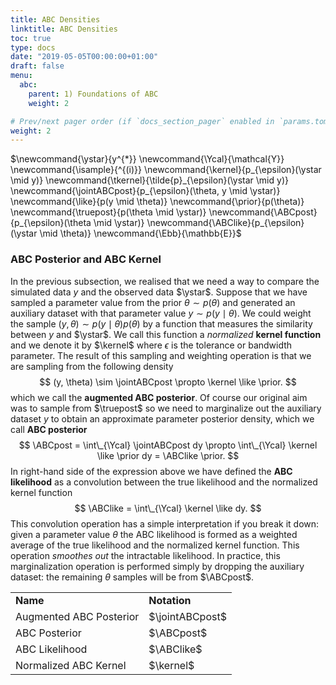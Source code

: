 ```yaml
---
title: ABC Densities
linktitle: ABC Densities
toc: true
type: docs
date: "2019-05-05T00:00:00+01:00"
draft: false
menu:
  abc:
    parent: 1) Foundations of ABC
    weight: 2

# Prev/next pager order (if `docs_section_pager` enabled in `params.toml`)
weight: 2
---
```

$\newcommand{\ystar}{y^{\*}}
\newcommand{\Ycal}{\mathcal{Y}}
\newcommand{\isample}{^{(i)}}
\newcommand{\kernel}{p\_{\epsilon}(\ystar \mid y)}
\newcommand{\tkernel}{\tilde{p}\_{\epsilon}(\ystar \mid y)}
\newcommand{\jointABCpost}{p_\{\epsilon}(\theta, y \mid \ystar)}
\newcommand{\like}{p(y \mid \theta)}
\newcommand{\prior}{p(\theta)}
\newcommand{\truepost}{p(\theta \mid \ystar)}
\newcommand{\ABCpost}{p\_{\epsilon}(\theta \mid \ystar)}
\newcommand{\ABClike}{p\_{\epsilon}(\ystar \mid \theta)}
\newcommand{\Ebb}{\mathbb{E}}$


### ABC Posterior and ABC Kernel

In the previous subsection, we realised that we need a way to compare the simulated data $y$ and the observed data $\ystar$. Suppose that we have sampled a parameter value from the prior $\theta \sim p(\theta)$ and generated an auxiliary dataset with that parameter value $y \sim p(y \mid \theta)$. We could weight the sample $(y, \theta)\sim p(y \mid \theta) p(\theta)$ by a function that measures the similarity between $y$ and $\ystar$. We call this function a *normalized* **kernel function** and we denote it by $\kernel$ where $\epsilon$ is the tolerance or bandwidth parameter. The result of this sampling and weighting operation is that we are sampling from the following density
$$
(y, \theta) \sim \jointABCpost \propto \kernel \like \prior.
$$
which we call the **augmented ABC posterior**. Of course our original aim was to sample from $\truepost$ so we need to marginalize out the auxiliary dataset $y$ to obtain an approximate parameter posterior density, which we call **ABC posterior**
$$
\ABCpost = \int\_{\Ycal} \jointABCpost dy \propto \int\_{\Ycal} \kernel \like \prior dy = \ABClike \prior.
$$
In right-hand side of the expression above we have defined the **ABC likelihood** as a convolution between the true likelihood and the normalized kernel function
$$
\ABClike = \int\_{\Ycal} \kernel \like dy.
$$
This convolution operation has a simple interpretation if you break it down: given a parameter value $\theta$ the ABC likelihood is formed as a weighted average of the true likelihood and the normalized kernel function. This operation *smoothes out* the intractable likelihood. In practice, this marginalization operation is performed simply by dropping the auxiliary dataset: the remaining $\theta$ samples will be from $\ABCpost$.


<table>
    <tr>
        <td><b>Name</b></td>
        <td><b>Notation</b></td>
    </tr>
    <tr>
        <td>Augmented ABC Posterior</td>
        <td>$\jointABCpost$</td>
    </tr>
    <tr>
        <td>ABC Posterior</td>
        <td>$\ABCpost$</td>
    </tr>
    <tr>
        <td>ABC Likelihood</td>
        <td>$\ABClike$</td>
    </tr>
    <tr>
        <td>Normalized ABC Kernel</td>
        <td>$\kernel$</td>
    </tr>
</table>



